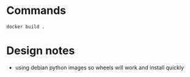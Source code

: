 # Commands

```
docker build .
```

# Design notes

- using debian python images so wheels will work and install quickly
